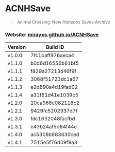# ACNHSave
> Animal Crossing: New Horizons Saves Archive

### Website: [mirayxs.github.io/ACNHSave](https://mirayxs.github.io/ACNHSave)

Version | Build ID
--------| -----------------
v1.0.0  | 7fc1baff976aeca4
v1.1.0  | b0d6d16556b61bf5
v1.1.1  | f829a27213d46f9f
v1.1.2  | 3068f51723dc1a67
v1.1.3  | e2d890a4d19fad02
v1.1.4  | a31f81d41e1039c5
v1.2.0  | 20ca968c082118c2
v1.2.1  | 9429fc5202937d7f
v1.3.0  | fdc1632048facfbd
v1.3.1  | e43b24af5d84f44c
v1.4.0  | ac5309b683630ced
v1.4.1  | 7515e5f76d09f8a3
